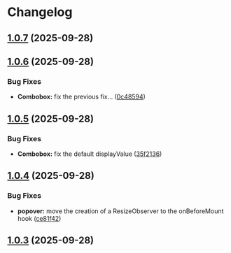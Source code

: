 # Changelog

## [1.0.7](https://github.com/dzapletin/vue-composable-ui/compare/v1.0.6...v1.0.7) (2025-09-28)

## [1.0.6](https://github.com/dzapletin/vue-composable-ui/compare/v1.0.5...v1.0.6) (2025-09-28)

### Bug Fixes

* **Combobox:** fix the previous fix... ([0c48594](https://github.com/dzapletin/vue-composable-ui/commit/0c48594f8fd03dbcd7e610afc4f873d3d2b9f5f5))

## [1.0.5](https://github.com/dzapletin/vue-composable-ui/compare/v1.0.4...v1.0.5) (2025-09-28)

### Bug Fixes

* **Combobox:** fix the default displayValue ([35f2136](https://github.com/dzapletin/vue-composable-ui/commit/35f2136fbee9c73d59bf93f3d871821f0d39d067))

## [1.0.4](https://github.com/dzapletin/vue-composable-ui/compare/v1.0.3...v1.0.4) (2025-09-28)

### Bug Fixes

* **popover:** move the creation of a ResizeObserver to the onBeforeMount hook ([ce81f42](https://github.com/dzapletin/vue-composable-ui/commit/ce81f422c14302ac6d74890cd8816b9f570e5040))

## [1.0.3](https://github.com/dzapletin/vue-composable-ui/compare/v1.0.2...v1.0.3) (2025-09-28)
